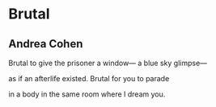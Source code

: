 # Brutal
## Andrea Cohen
Brutal to give
the prisoner a window—
a blue sky glimpse—

as if an afterlife
existed. Brutal
for you to parade

in a body
in the same
room where I dream you.